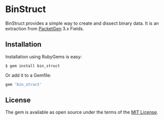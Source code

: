 # BinStruct

BinStruct provides a simple way to create and dissect binary data. It is an extraction from [PacketGen](https://github.com/lemontree55/packetgen) 3.x Fields.

## Installation

Installation using RubyGems is easy:

    $ gem install bin_struct

Or add it to a Gemfile:
```ruby
gem 'bin_struct'
```

## License

The gem is available as open source under the terms of the [MIT License](https://opensource.org/licenses/MIT).
